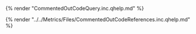 {% render "CommentedOutCodeQuery.inc.qhelp.md" %}

{% render "../../Metrics/Files/CommentedOutCodeReferences.inc.qhelp.md" %}

